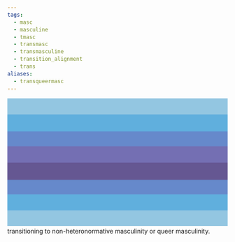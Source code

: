 ```yaml
---
tags:
  - masc
  - masculine
  - tmasc
  - transmasc
  - transmasculine
  - transition_alignment
  - trans
aliases:
  - transqueermasc
---
```

![transmascqueer.png](../../images/transmascqueer.png)  
transitioning to non-heteronormative masculinity or queer masculinity.